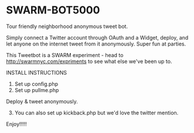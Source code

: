 SWARM-BOT5000
===========================
Tour friendly neighborhood anonymous tweet bot. 

Simply connect a Twitter account through OAuth and a Widget, deploy, and let anyone on the internet tweet from it anonymously. Super fun at parties. 

This Tweetbot is a SWARM experiment - head to http://swarmnyc.com/expriments to see what else we've been up to. 


INSTALL INSTRUCTIONS
1. Set up config.php
2. Set up pullme.php

Deploy & tweet anonymously. 

3. You can also set up kickback.php but we'd love the twitter mention. 

Enjoy!!!!! 


